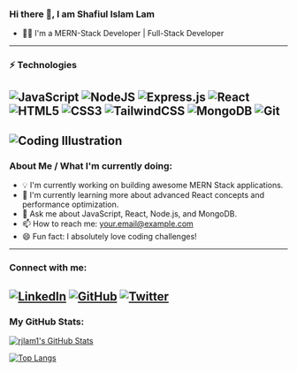 ### Hi there 👋, I am Shafiul Islam Lam

- 👨‍💻 I'm a MERN-Stack Developer | Full-Stack Developer

---

### ⚡ Technologies

![JavaScript](https://img.shields.io/badge/javascript-%23323330.svg?style=for-the-badge&logo=javascript&logoColor=%23F7DF1E)
![NodeJS](https://img.shields.io/badge/node.js-%2343853D.svg?style=for-the-badge&logo=node.js&logoColor=white)
![Express.js](https://img.shields.io/badge/express.js-%23404D59.svg?style=for-the-badge&logo=express&logoColor=%2361DAFB)
![React](https://img.shields.io/badge/react-%2320232a.svg?style=for-the-badge&logo=react&logoColor=%2361DAFB)
![HTML5](https://img.shields.io/badge/html5-%23E34F26.svg?style=for-the-badge&logo=html5&logoColor=white)
![CSS3](https://img.shields.io/badge/css3-%231572B6.svg?style=for-the-badge&logo=css3&logoColor=white)
![TailwindCSS](https://img.shields.io/badge/tailwindcss-%2338B2AC.svg?style=for-the-badge&logo=tailwind-css&logoColor=white)
![MongoDB](https://img.shields.io/badge/mongodb-%234EA94B.svg?style=for-the-badge&logo=mongodb&logoColor=white)
![Git](https://img.shields.io/badge/git-%23F05033.svg?style=for-the-badge&logo=git&logoColor=white)
---

![Coding Illustration](https://user-images.githubusercontent.com/74038190/190479155-2d4e34ba-c4d6-444a-a309-66c3a01a3577.gif)
---

### About Me / What I'm currently doing:

- 💡 I'm currently working on building awesome MERN Stack applications.
- 🌱 I'm currently learning more about advanced React concepts and performance optimization.
- 💬 Ask me about JavaScript, React, Node.js, and MongoDB.
- 📫 How to reach me: [your.email@example.com](mailto:your.email@example.com)
- 😄 Fun fact: I absolutely love coding challenges!

---

### Connect with me:

[![LinkedIn](https://img.shields.io/badge/linkedin-%230077B5.svg?style=for-the-badge&logo=linkedin&logoColor=white)](https://linkedin.com/in/your_linkedin_username)
[![GitHub](https://img.shields.io/badge/github-%23121011.svg?style=for-the-badge&logo=github&logoColor=white)](https://github.com/rjlam1)
[![Twitter](https://img.shields.io/badge/Twitter-%231DA1F2.svg?style=for-the-badge&logo=Twitter&logoColor=white)](https://twitter.com/your_twitter_username)
---

### My GitHub Stats:

[![rjlam1's GitHub Stats](https://github-readme-stats.vercel.app/api?username=rjlam1&show_icons=true&theme=dark&include_all_commits=true&count_private=true)](https://github.com/anuraghazra/github-readme-stats)

[![Top Langs](https://github-readme-stats.vercel.app/api/top-langs/?username=rjlam1&layout=compact&theme=dark)](https://github.com/anuraghazra/github-readme-stats)
